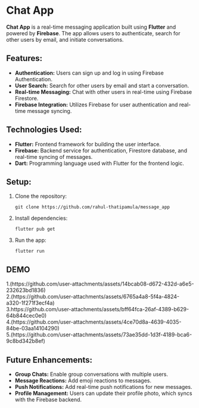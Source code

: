 <h1>Chat App</h1>

<p><strong>Chat App</strong> is a real-time messaging application built using <strong>Flutter</strong> and powered by <strong>Firebase</strong>. The app allows users to authenticate, search for other users by email, and initiate conversations.</p>

<h2>Features:</h2>
<ul>
  <li><strong>Authentication:</strong> Users can sign up and log in using Firebase Authentication.</li>
  <li><strong>User Search:</strong> Search for other users by email and start a conversation.</li>
  <li><strong>Real-time Messaging:</strong> Chat with other users in real-time using Firebase Firestore.</li>
  <li><strong>Firebase Integration:</strong> Utilizes Firebase for user authentication and real-time message syncing.</li>
</ul>

<h2>Technologies Used:</h2>
<ul>
  <li><strong>Flutter:</strong> Frontend framework for building the user interface.</li>
  <li><strong>Firebase:</strong> Backend service for authentication, Firestore database, and real-time syncing of messages.</li>
  <li><strong>Dart:</strong> Programming language used with Flutter for the frontend logic.</li>
</ul>

<h2>Setup:</h2>
<ol>
  <li>Clone the repository:
    <pre><code>git clone https://github.com/rahul-thatipamula/message_app</code></pre>
  </li>
  <li>Install dependencies:
    <pre><code>flutter pub get</code></pre>
  </li>
  <li>Run the app:
    <pre><code>flutter run</code></pre>
  </li>
</ol>



<h2>DEMO</h2>
1.(https://github.com/user-attachments/assets/14bcab08-d672-432d-a6e5-232623bd1836) <br>
2.(https://github.com/user-attachments/assets/6765a4a8-5f4a-4824-a320-1f271f3ecf4a) <br>
3.https://github.com/user-attachments/assets/bff64fca-26af-4389-b629-64b844cec0e0) <br>
4.(https://github.com/user-attachments/assets/4ce70d8a-4639-4035-84be-03aa14104290) <br>
5.(https://github.com/user-attachments/assets/73ae35dd-1d3f-4189-bca6-9c8bd342b8ef) <br>



<h2>Future Enhancements:</h2>
<ul>
  <li><strong>Group Chats:</strong> Enable group conversations with multiple users.</li>
  <li><strong>Message Reactions:</strong> Add emoji reactions to messages.</li>
  <li><strong>Push Notifications:</strong> Add real-time push notifications for new messages.</li>
    <li><strong>Profile Management:</strong> Users can update their profile photo, which syncs with the Firebase backend.</li>

</ul>
